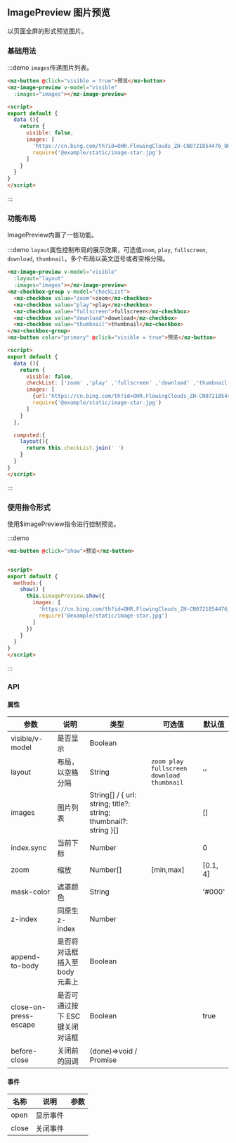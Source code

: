 ## ImagePreview 图片预览

以页面全屏的形式预览图片。

### 基础用法

:::demo `images`传递图片列表。
```html
<mz-button @click="visible = true">预览</mz-button>
<mz-image-preview v-model="visible"
  :images="images"></mz-image-preview>

<script>
export default {
  data (){
    return {
      visible: false,
      images: [
        'https://cn.bing.com/th?id=OHR.FlowingClouds_ZH-CN0721854476_UHD.jpg&rf=LaDigue_UHD.jpg&pid=hp&w=1920&h=1080&rs=1&c=4',
        require('@example/static/image-star.jpg')
      ]
    }
  }
}
</script>
```
:::

### 功能布局

ImagePreview内置了一些功能。

:::demo `layout`属性控制布局的展示效果，可选值`zoom`, `play`, `fullscreen`, `download`, `thumbnail`，多个布局以英文逗号或者空格分隔。
```html
<mz-image-preview v-model="visible"
  :layout="layout"
  :images="images"></mz-image-preview>
<mz-checkbox-group v-model="checkList">
  <mz-checkbox value="zoom">zoom</mz-checkbox>
  <mz-checkbox value="play">play</mz-checkbox>
  <mz-checkbox value="fullscreen">fullscreen</mz-checkbox>
  <mz-checkbox value="download">download</mz-checkbox>
  <mz-checkbox value="thumbnail">thumbnail</mz-checkbox>
</mz-checkbox-group>
<mz-button color="primary" @click="visible = true">预览</mz-button>

<script>
export default {
  data (){
    return {
      visible: false,
      checkList: ['zoom' ,'play' ,'fullscreen' ,'download' ,'thumbnail'],
      images: [
        {url:'https://cn.bing.com/th?id=OHR.FlowingClouds_ZH-CN0721854476_UHD.jpg&rf=LaDigue_UHD.jpg&pid=hp&w=1920&h=1080&rs=1&c=4',title:'测试图片1'},
        require('@example/static/image-star.jpg')
      ]
    }
  },

  computed:{
    layout(){
      return this.checkList.join(' ')
    }
  }
}
</script>
```
:::

### 使用指令形式

使用$imagePreview指令进行控制预览。

:::demo 
```html
<mz-button @click="show">预览</mz-button>


<script>
export default {
  methods:{
    show() {
      this.$imagePreview.show({
        images: [
          'https://cn.bing.com/th?id=OHR.FlowingClouds_ZH-CN0721854476_UHD.jpg&rf=LaDigue_UHD.jpg&pid=hp&w=1920&h=1080&rs=1&c=4',
          require('@example/static/image-star.jpg')
        ]
      })
    }
  }
}
</script>
```
:::

### API

#### 属性

| 参数 | 说明 | 类型 | 可选值 |默认值|
| --- | --- | --- | --- | --- |
|visible/v-model|是否显示|Boolean|||
|layout|布局，以空格分隔|String|`zoom play fullscreen download thumbnail`|''|
|images|图片列表|String[] / { url: string; title?: string; thumbnail?: string }[]||[]|
|index.sync|当前下标|Number||0|
|zoom|缩放|Number[]|[min,max]| [0.1, 4]|
|mask-color|遮罩颜色|String||'#000'|
|z-index|同原生 z-index|Number|||
|append-to-body|是否将对话框插入至 body 元素上|Boolean|||
|close-on-press-escape|	是否可通过按下 ESC 键关闭对话框|Boolean||true|
|before-close|关闭前的回调|(done)=>void / Promise|||

#### 事件

| 名称 | 说明 | 参数 |
| --- | --- | --- |
|open|显示事件||
|close|关闭事件||